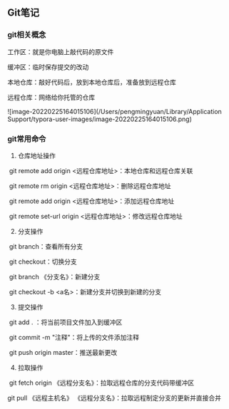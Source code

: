 ## Git笔记

### git相关概念

工作区：就是你电脑上敲代码的原文件

缓冲区：临时保存提交的改动

本地仓库：敲好代码后，放到本地仓库后，准备放到远程仓库

远程仓库：网络给你托管的仓库

 ![image-20220225164015106](/Users/pengmingyuan/Library/Application Support/typora-user-images/image-20220225164015106.png)



### git常用命令

1. 仓库地址操作

​	git remote add origin <远程仓库地址>：本地仓库和远程仓库关联

​	git remote rm  origin <远程仓库地址>：删除远程仓库地址

​	git remote add origin <远程仓库地址>：添加远程仓库地址

​	git remote set-url origin  <远程仓库地址>：修改远程仓库地址

2. 分支操作

​	git branch：查看所有分支

​	git checkout：切换分支

​	git branch 《分支名》：新建分支

​	git checkout -b  <a名>：新建分支并切换到新建的分支

3. 提交操作

​	git add . ：将当前项目文件加入到缓冲区

​	git commit -m "注释"：将上传的文件添加注释

​	git push origin master：推送最新更改

4. 拉取操作

​	git fetch origin 《远程分支名》：拉取远程仓库的分支代码带缓冲区

git pull 《远程主机名》 《远程分支名》：拉取远程制定分支的更新并直接合并
